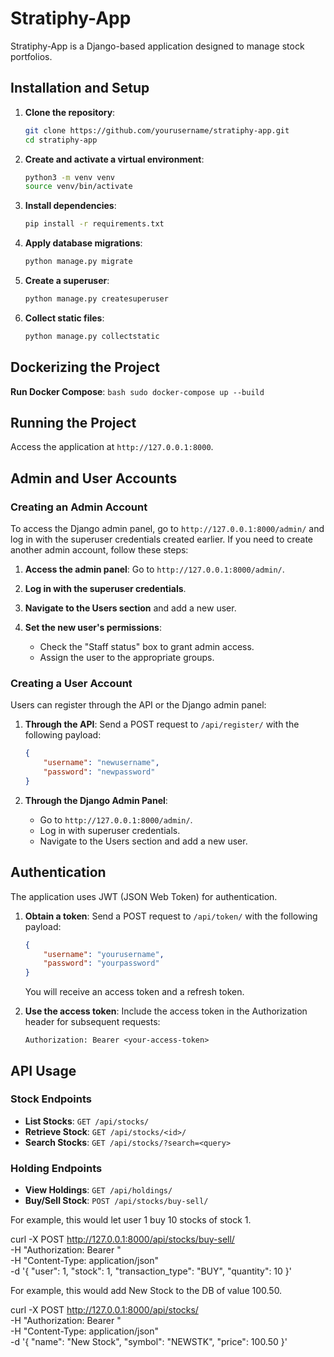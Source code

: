 # Stratiphy-App

Stratiphy-App is a Django-based application designed to manage stock portfolios.

## Installation and Setup

1. **Clone the repository**:
    ```bash
    git clone https://github.com/yourusername/stratiphy-app.git
    cd stratiphy-app
    ```

2. **Create and activate a virtual environment**:
    ```bash
    python3 -m venv venv
    source venv/bin/activate
    ```

3. **Install dependencies**:
    ```bash
    pip install -r requirements.txt
    ```

4. **Apply database migrations**:
    ```bash
    python manage.py migrate
    ```

5. **Create a superuser**:
    ```bash
    python manage.py createsuperuser
    ```

6. **Collect static files**:
    ```bash
    python manage.py collectstatic
    ```

## Dockerizing the Project

**Run Docker Compose**:
    ```bash
    sudo docker-compose up --build
    ```

## Running the Project

Access the application at `http://127.0.0.1:8000`.

## Admin and User Accounts

### Creating an Admin Account

To access the Django admin panel, go to `http://127.0.0.1:8000/admin/` and log in with the superuser credentials created earlier. If you need to create another admin account, follow these steps:

1. **Access the admin panel**:
    Go to `http://127.0.0.1:8000/admin/`.

2. **Log in with the superuser credentials**.

3. **Navigate to the Users section** and add a new user.

4. **Set the new user's permissions**:
    - Check the "Staff status" box to grant admin access.
    - Assign the user to the appropriate groups.

### Creating a User Account

Users can register through the API or the Django admin panel:

1. **Through the API**:
    Send a POST request to `/api/register/` with the following payload:
    ```json
    {
        "username": "newusername",
        "password": "newpassword"
    }
    ```

2. **Through the Django Admin Panel**:
    - Go to `http://127.0.0.1:8000/admin/`.
    - Log in with superuser credentials.
    - Navigate to the Users section and add a new user.

## Authentication

The application uses JWT (JSON Web Token) for authentication.

1. **Obtain a token**:
    Send a POST request to `/api/token/` with the following payload:
    ```json
    {
        "username": "yourusername",
        "password": "yourpassword"
    }
    ```
    You will receive an access token and a refresh token.

2. **Use the access token**:
    Include the access token in the Authorization header for subsequent requests:
    ```http
    Authorization: Bearer <your-access-token>
    ```

## API Usage

### Stock Endpoints
- **List Stocks**: `GET /api/stocks/`
- **Retrieve Stock**: `GET /api/stocks/<id>/`
- **Search Stocks**: `GET /api/stocks/?search=<query>`

### Holding Endpoints
- **View Holdings**: `GET /api/holdings/`
- **Buy/Sell Stock**: `POST /api/stocks/buy-sell/`

For example, this would let user 1 buy 10 stocks of stock 1. 

curl -X POST http://127.0.0.1:8000/api/stocks/buy-sell/ \
-H "Authorization: Bearer <your-access-token>" \
-H "Content-Type: application/json" \
-d '{
  "user": 1,
  "stock": 1,
  "transaction_type": "BUY",
  "quantity": 10
}'

For example, this would add New Stock to the DB of value 100.50. 

curl -X POST http://127.0.0.1:8000/api/stocks/ \
-H "Authorization: Bearer <your-access-token>" \
-H "Content-Type: application/json" \
-d '{
  "name": "New Stock",
  "symbol": "NEWSTK",
  "price": 100.50
}'


